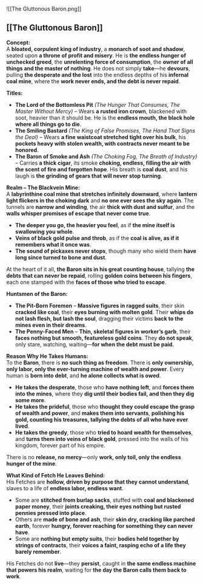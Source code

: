 ![[The Gluttonous Baron.png]]
## **[[The Gluttonous Baron]]**  

**Concept:**  
A **bloated, corpulent king of industry**, a **monarch of soot and shadow**, seated upon **a throne of profit and misery**. He is **the endless hunger of unchecked greed**, the **unrelenting force of consumption**, the **owner of all things and the master of nothing**. He does not simply **take**—he **devours**, pulling **the desperate and the lost** into the endless depths of his **infernal coal mine**, where the **work never ends, and the debt is never repaid**.  

**Titles:**  
- **The Lord of the Bottomless Pit** *(The Hunger That Consumes, The Master Without Mercy)* – Wears **a rusted iron crown**, blackened with soot, heavier than it should be. He is the **endless mouth, the black hole where all things go to die**.  
- **The Smiling Bastard** *(The King of False Promises, The Hand That Signs the Deal)* – Wears **a fine waistcoat stretched tight over his bulk**, his **pockets heavy with stolen wealth, with contracts never meant to be honored**.  
- **The Baron of Smoke and Ash** *(The Choking Fog, The Breath of Industry)* – Carries **a thick cigar**, its smoke **choking, endless, filling the air with the scent of fire and forgotten hope**. His breath is **coal dust**, and his laugh is **the grinding of gears that will never stop turning**.  

**Realm – The Blackvein Mine:**  
A **labyrinthine coal mine that stretches infinitely downward**, where **lantern light flickers in the choking dark** and **no one ever sees the sky again**. The tunnels are **narrow and winding**, the air **thick with dust and sulfur**, and the **walls whisper promises of escape that never come true**.  

- **The deeper you go, the heavier you feel**, as if **the mine itself is swallowing you whole**.  
- **Veins of black gold pulse and throb**, as if the **coal is alive, as if it remembers what it once was**.  
- **The sound of pickaxes never stops**, though many who wield them **have long since turned to bone and dust**.  

At the heart of it all, **the Baron sits in his great counting house**, tallying **the debts that can never be repaid**, rolling **golden coins between his fingers**, each one stamped with the **faces of those who tried to escape**.  

**Huntsmen of the Baron:**  
- **The Pit-Born Foremen** – **Massive figures in ragged suits**, their skin **cracked like coal**, their **eyes burning with molten gold**. Their **whips do not lash flesh, but lash the soul**, dragging their victims **back to the mines even in their dreams**.  
- **The Penny-Faced Men** – **Thin, skeletal figures in worker’s garb**, their **faces nothing but smooth, featureless gold coins**. They **do not speak**, only stare, watching, waiting—**for when the debt must be paid**.

**Reason Why He Takes Humans:**  
To the **Baron**, there is **no such thing as freedom**. There is **only ownership, only labor, only the ever-turning machine of wealth and power**. Every human is **born into debt**, and **he alone collects what is owed**.  

- **He takes the desperate**, those who **have nothing left**, and **forces them into the mines**, where they **dig until their bodies fail, and then they dig some more**.  
- **He takes the prideful**, those who **thought they could escape the grasp of wealth and power**, and **makes them into servants**, **polishing his gold, counting his treasures, tallying the debts of all who have ever lived**.  
- **He takes the greedy**, those who **tried to hoard wealth for themselves**, and **turns them into veins of black gold**, pressed into the walls of his kingdom, forever part of his empire.  

There is no **release, no mercy**—only **work, only toil, only the endless hunger of the mine**.  

**What Kind of Fetch He Leaves Behind:**  
His Fetches are **hollow, driven by purpose that they cannot understand**, slaves to a life of **endless labor, endless want**.  

- Some are **stitched from burlap sacks**, stuffed with **coal and blackened paper money**, their **joints creaking, their eyes nothing but rusted pennies pressed into place**.  
- Others are **made of bone and ash**, their **skin dry, cracking like parched earth**, forever **hungry, forever reaching for something they can never have**.  
- Some are **nothing but empty suits**, their **bodies held together by strings of contracts**, their **voices a faint, rasping echo of a life they barely remember**.  

His Fetches do not **live**—they **persist**, caught in **the same endless machine that powers his realm**, waiting for **the day the Baron calls them back to work**.